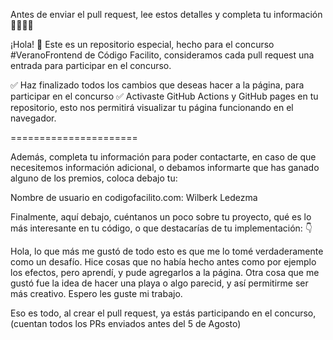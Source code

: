 Antes de enviar el pull request, lee estos detalles y completa tu información 🚨🚨🚨🚨

¡Hola! 👋 Este es un repositorio especial, hecho para el concurso #VeranoFrontend de Código Facilito, consideramos cada pull request una entrada para participar en el concurso.

✅ Haz finalizado todos los cambios que deseas hacer a la página, para participar en el concurso
✅ Activaste GitHub Actions y GitHub pages en tu repositorio, esto nos permitirá visualizar tu página funcionando en el navegador.


======================

Además, completa tu información para poder contactarte, en caso de que necesitemos información adicional, o debamos informarte que has ganado alguno de los premios, coloca debajo tu:

Nombre de usuario en codigofacilito.com: Wilberk Ledezma

Finalmente, aquí debajo, cuéntanos un poco sobre tu proyecto, qué es lo más interesante en tu código, o que destacarías de tu implementación: 👇

Hola, lo que más me gustó de todo esto es que me lo tomé verdaderamente como un desafío. Hice cosas que no había hecho antes como por ejemplo los efectos, pero aprendí, y pude agregarlos a la página. Otra cosa que me gustó fue la idea de hacer una playa o algo parecid, y así permitirme ser más creativo. Espero les guste mi trabajo.
	

Eso es todo, al crear el pull request, ya estás participando en el concurso, (cuentan todos los PRs enviados antes del 5 de Agosto)